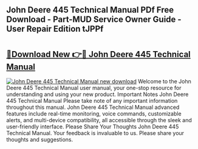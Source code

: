 ## John Deere 445 Technical Manual PDf Free Download - Part-MUD Service Owner Guide - User Repair Edition tJPPf

# <h2><a href="http://bc90231.oget.top/?id=John+Deere+445+Technical+Manual">🔗Download New 👉🔴 John Deere 445 Technical Manual</a></h2>

[![John Deere 445 Technical Manual new download](https://i.imgur.com/5g1atiW.png)](http://bc90231.oget.top/?id=John+Deere+445+Technical+Manual)
Welcome to the John Deere 445 Technical Manual user manual, your one-stop resource for understanding and using your new product. Important Notes John Deere 445 Technical Manual Please take note of any important information throughout this manual. John Deere 445 Technical Manual advanced features include real-time monitoring, voice commands, customizable alerts, and multi-device compatibility, all accessible through the sleek and user-friendly interface. Please Share Your Thoughts John Deere 445 Technical Manual. Your feedback is invaluable to us. Please share your thoughts and suggestions.
